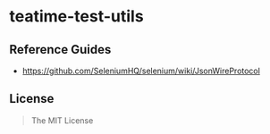 teatime-test-utils
==================


## Reference Guides

- https://github.com/SeleniumHQ/selenium/wiki/JsonWireProtocol


## License

> The MIT License
